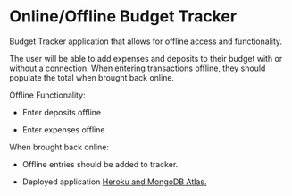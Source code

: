# Online/Offline Budget Tracker

Budget Tracker application that allows for offline access and functionality.

The user will be able to add expenses and deposits to their budget with or without a connection. When entering transactions offline, they should populate the total when brought back online.

Offline Functionality:

- Enter deposits offline

- Enter expenses offline

When brought back online:

- Offline entries should be added to tracker.

- Deployed application [Heroku and MongoDB Atlas.](https://budget-appli.herokuapp.com/)
